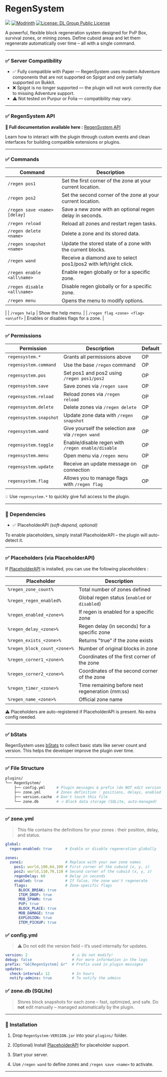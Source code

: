 # RegenSystem 

[![](https://img.shields.io/modrinth/dt/regensystem?label=Downloads&color=brightgreen&style=flat-square)](https://modrinth.com/plugin/regensystem)
[![Modrinth](https://img.shields.io/modrinth/v/regensystem?color=green&label=Modrinth&logo=modrinth)](https://modrinth.com/plugin/regensystem)
[![License: DL Group Public License](https://img.shields.io/badge/license-DLGPL--RegenSystem-orange.svg)](https://github.com/DarkLash1/RegenSystem/blob/main/LICENSE)

A powerful, flexible block regeneration system designed for PvP Box, survival zones, or mining zones. Define cuboid areas and let them regenerate automatically over time – all with a single command.

---

### ✅ Server Compatibility

- ✅ Fully compatible with Paper — RegenSystem uses modern Adventure components that are not supported on Spigot and only partially supported on Bukkit.
- ❌ Spigot is no longer supported — the plugin will not work correctly due to missing Adventure support.
- ⚠️ Not tested on Purpur or Folia — compatibility may vary.

---

### ✅ RegenSystem API

**🔗 Full documentation available here :**
[RegenSystem API](https://github.com/DarkLash1/RegenSystem/wiki/RegenSystem-API)

Learn how to interact with the plugin through custom events and clean interfaces for building compatible extensions or plugins.

---

### ✅ Commands

| Command                        | Description                                                                 |
|-------------------------------|-----------------------------------------------------------------------------|
| `/regen pos1`                 | Set the first corner of the zone at your current location.                 |
| `/regen pos2`                 | Set the second corner of the zone at your current location.                |
| `/regen save <name> [delay]`  | Save a new zone with an optional regen delay in seconds.                   |
| `/regen reload`               | Reload all zones and restart regen tasks.                                  |
| `/regen delete <name>`        | Delete a zone and its stored data.                                         |
| `/regen snapshot <name>`      | Update the stored state of a zone with the current blocks.                 |
| `/regen wand`                 | Receive a diamond axe to select pos1/pos2 with left/right click.           |
| `/regen enable <all\name>`   | Enable regen globally or for a specific zone.                              |
| `/regen disable <all\name>`  | Disable regen globally or for a specific zone.                             |
| `/regen menu`                | Opens the menu to modify options.                                    
|
| `/regen help`                | Show the help menu.
|
| `/regen flag <zone> <flag> <on\off>` | Enables or disables flags for a zone.
|

---

### ✅ Permissions

| Permission             | Description                                       | Default |
| ---------------------- | ------------------------------------------------- | ------- |
| `regensystem.*`        | Grants all permissions above                      | OP      |
| `regensystem.command`  | Use the base `/regen` command                     | OP      |
| `regensystem.pos`      | Set pos1 and pos2 using `/regen pos1/pos2`        | OP      |
| `regensystem.save`     | Save zones via `/regen save`                      | OP      |
| `regensystem.reload`   | Reload zones via `/regen reload`                  | OP      |
| `regensystem.delete`   | Delete zones via `/regen delete`                  | OP      |
| `regensystem.snapshot` | Update zone data with `/regen snapshot`           | OP      |
| `regensystem.wand`     | Give yourself the selection axe via `/regen wand` | OP      |
| `regensystem.toggle`   | Enable/disable regen with `/regen enable/disable` | OP      |
| `regensystem.menu`     | Open menu via `/regen menu`                       | OP      |
| `regensystem.update`   | Receive an update message on connection           | OP      |
| `regensystem.flag`     | Allows you to manage flags with `/regen flag`     | OP      |

💡 Use `regensystem.*` to quickly give full access to the plugin.

---

### 🔁 Dependencies

- ✅ PlaceholderAPI _(soft-depend, optional)_

To enable placeholders, simply install PlaceholderAPI – the plugin will auto-detect it.

---

### ✅ Placeholders (via PlaceholderAPI)

If [PlaceholderAPI](https://www.spigotmc.org/resources/placeholderapi.6245/) is installed, you can use the following placeholders :

| Placeholder                         | Description                                         |
|-------------------------------------|-----------------------------------------------------|
| `%regen_zone_count%`               | Total number of zones defined                      |
| `%regen_regen_enabled%`            | Global regen status (`enabled` or `disabled`)      |
| `%regen_enabled_<zone>%`           | If regen is enabled for a specific zone            |
| `%regen_delay_<zone>%`             | Regen delay (in seconds) for a specific zone       |
| `%regen_exists_<zone>%`            | Returns "true" if the zone exists                  |
| `%regen_block_count_<zone>%`       | Number of original blocks in zone                  |
| `%regen_corner1_<zone>%`           | Coordinates of the first corner of the zone        |
| `%regen_corner2_<zone>%`           | Coordinates of the second corner of the zone       |
| `%regen_timer_<zone>%`             | Time remaining before next regeneration (mm:ss)    |
| `%regen_name_<zone>%`              | Official zone name                                 |

⚠️ Placeholders are auto-registered if PlaceholderAPI is present. No extra config needed.

---

### ✅ bStats

RegenSystem uses [bStats](https://bstats.org/plugin/bukkit/RegenSystem) to collect basic stats like server count and version. This helps the developer improve the plugin over time.

---

### ✅ File Structure

```bash
plugins/
└── RegenSystem/
    ├── config.yml     # Plugin messages & prefix (do NOT edit version !)
    ├── zone.yml       # Zones definition : positions, delays, enabled flags
    ├── version.cache  # Don't touch this file
    └── zone.db        # 🔥 Block data storage (SQLite, auto-managed)
```

---

### ✅ zone.yml

> This file contains the definitions for your zones : their position, delay, and status.

```yaml
global:
  regen-enabled: true      # Enable or disable regeneration globally

zones:
  zone1:                   # Replace with your own zone names
    pos1: world,100,64,100 # First corner of the cuboid (x, y, z)
    pos2: world,110,70,110 # Second corner of the cuboid (x, y, z)
    regenDelay: 60         # Delay in seconds
    enabled: true          # If false, the zone won't regenerate
    flags:                 # Zone-specific flags
      BLOCK_BREAK: true
      ITEM_DROP: true
      MOB_SPAWN: true
      PVP: true
      BLOCK_PLACE: true
      MOB_DAMAGE: true
      EXPLOSION: true
      ITEM_PICKUP: true
```

### ✅ config.yml

> ⚠️ Do not edit the version field – it’s used internally for updates.

```yaml
version: 2                    # ⚠️ Do not modify!
debug: false                  # For more information in the logs
prefix: "&6[RegenSystem] &r"  # Prefix used in plugin messages
updates:               
  check-interval: 12          # In hours
  notify-admins: true         # To notify the admins
```

### ✅ zone.db (SQLite)

> Stores block snapshots for each zone – fast, optimized, and safe.
> Do **not** edit manually – managed automatically by the plugin.

---

### 📌 Installation

1. Drop `RegenSystem-VERSION.jar` into your `plugins/` folder.

2. (Optional) Install [PlaceholderAPI](https://www.spigotmc.org/resources/placeholderapi.6245/) for placeholder support.

3. Start your server.

4. Use `/regen wand` to define zones and `/regen save <name>` to activate.

---
